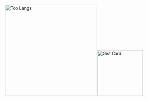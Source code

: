 <p> 
  <img alt="Top Langs" height="300px" src="https://github-readme-stats.vercel.app/api/top-langs/?username=koppepam&show_icons=true&theme=onedark" />
  <img alt="Gist Card" height="150px" src="https://github-readme-stats.vercel.app/api/gist?id=a4c5e314922522ade0b4a6e283dece91"/>
</p>
